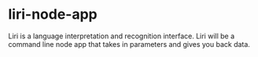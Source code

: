 # liri-node-app
Liri is a language interpretation and recognition interface. Liri will be a command line node app that takes in parameters and gives you back data.

